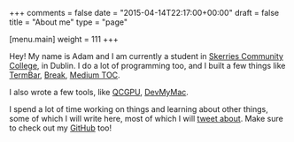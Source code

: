 +++
comments = false
date = "2015-04-14T22:17:00+00:00"
draft = false
title = "About me"
type = "page"

[menu.main]
weight = 111
+++

Hey! My name is Adam and I am currently a student in [Skerries Community College](http://www.skerriescommunitycollege.ie/), in Dublin.
I do a lot of programming too, and I built a few things like [TermBar](http://termbar.com), 
[Break](https://www.producthunt.com/posts/break), [Medium TOC](https://www.mediumtoc.com/).

I also wrote a few tools, like [QCGPU](https://qcgpu.github.io), [DevMyMac](https://github.com/adamisntdead/DevMyMac).

I spend a lot of time working on things and learning about other things, some of which I will write here, most of which I will [tweet about](https://twitter.com/adamisntdead). Make sure to check out my [GitHub](https://github.com/adamisntdead) too!
